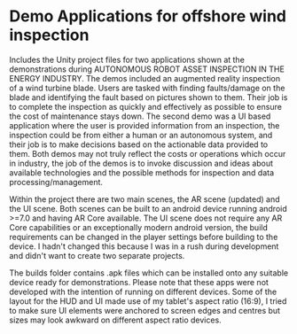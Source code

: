 # Demo Applications for offshore wind inspection
Includes the Unity project files for two applications shown at the demonstrations during AUTONOMOUS ROBOT ASSET INSPECTION IN THE ENERGY INDUSTRY. The demos included an augmented reality inspection of a wind turbine blade. Users are tasked with finding faults/damage on the blade and identifying the fault based on pictures shown to them. Their job is to complete the inspection as quickly and effectively as possible to ensure the cost of maintenance stays down. The second demo was a UI based application where the user is provided information from an inspection, the inspection could be from either a human or an autonomous system, and their job is to make decisions based on the actionable data provided to them. Both demos may not truly reflect the costs or operations which occur in industry, the job of the demos is to invoke discussion and ideas about available technologies and the possible methods for inspection and data processing/management.

Within the project there are two main scenes, the AR scene (updated) and the UI scene. Both scenes can be built to an android device running android >=7.0 and having AR Core available. The UI scene does not require any AR Core capabilities or an exceptionally modern android version, the build requirements can be changed in the player settings before building to the device. I hadn't changed this because I was in a rush during development and didn't want to create two separate projects.

The builds folder contains .apk files which can be installed onto any suitable device ready for demonstrations. Please note that these apps were not developed with the intention of running on different devices. Some of the layout for the HUD and UI made use of my tablet's aspect ratio (16:9), I tried to make sure UI elements were anchored to screen edges and centres but sizes may look awkward on different aspect ratio devices.
